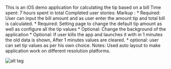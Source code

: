 This is an iOS demo application for calculating the tip based on a bill
Time spent: 7 hours spent in total
Completed user stories:
 Markup : * Required: User can input the bill amount and as user enter the amount tip and total bill is calculated.
	  * Required: Setting page to change the default tip amount as well as configure all the tip values
	  * Optional: Change the background of the application
	  * Optional: If user kills the app and launches it with in 1 minutes the old data is shown, After 1 minutes values are cleared.
	  * optional: user can set tip values as per his own choice.
Notes:
Used auto layout to make application work on different resolution platforms.

![alt tag](https://github.com/mohitsachan/TipCalculator/blob/master/CodePath.gif)
